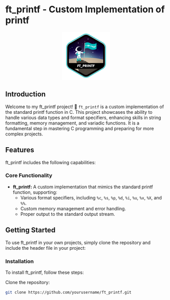 # ft_printf - Custom Implementation of printf

<p align="center">
    <img src="https://raw.githubusercontent.com/alx-sch/42_ft_printf/main/.assets/ft_printfe.png" alt="ft_printf_logo" />
</p>

## Introduction

Welcome to my ft_printf project! 🌟 `ft_printf` is a custom implementation of the standard printf function in C. This project showcases the ability to handle various data types and format specifiers, enhancing skills in string formatting, memory management, and variadic functions. It is a fundamental step in mastering C programming and preparing for more complex projects.

## Features

ft_printf includes the following capabilities:

### Core Functionality

- **ft_printf:** A custom implementation that mimics the standard printf function, supporting:
  - Various format specifiers, including `%c`, `%s`, `%p`, `%d`, `%i`, `%u`, `%x`, `%X`, and `%%`.
  - Custom memory management and error handling.
  - Proper output to the standard output stream.


## Getting Started

To use ft_printf in your own projects, simply clone the repository and include the header file in your project:
### Installation
To install ft_printf, follow these steps:

Clone the repository:
```sh
git clone https://github.com/yourusername/ft_printf.git
